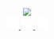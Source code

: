 <div id="header" align="center">
<!-- ERROR -->
  <img src="https://media.giphy.com/media/3osxY9kuM2NGUfvThe/giphy.gif" width="30%"/>

<!-- SOCIAL MEDIA -->
  <div id="badges">
    <a href="your-linkedin-URL">
      <img src="/rsc/linkeln.png" width="5%" alt="LinkedIn Badge"/>
    </a>
    <a href="your-youtube-URL">
      <img src="/rsc/instagram.png" width="5%" alt="Youtube Badge"/>
    </a>
    <a href="your-twitter-URL">
      <img src="/rsc/facebook.png" width="5%" alt="Twitter Badge"/>
    </a>
  </div>


</div>

<!---
Dylan-Liew/Dylan-Liew is a ✨ special ✨ repository because its `README.md` (this file) appears on your GitHub profile.
You can click the Preview link to take a look at your changes.
--->
